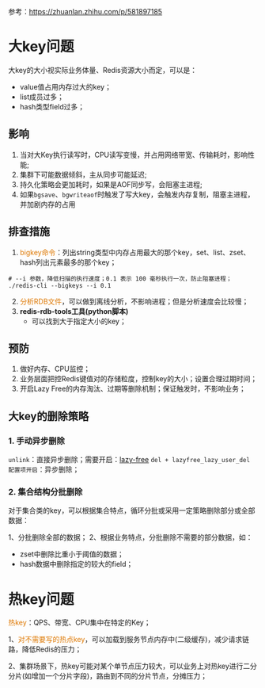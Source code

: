 参考：https://zhuanlan.zhihu.com/p/581897185
# 大key问题

大key的大小视实际业务体量、Redis资源大小而定，可以是：
- value值占用内存过大的key；
- list成员过多；
- hash类型field过多；
## 影响

1. 当对大Key执行读写时，CPU读写变慢，并占用网络带宽、传输耗时，影响性能;
2. 集群下可能数据倾斜，主从同步可能延迟;
3. 持久化策略会更加耗时，如果是AOF同步写，会阻塞主进程;
4. 如果`bgsave`、`bgwriteaof`时触发了写大key，会触发内存复制，阻塞主进程，并加剧内存的占用

## 排查措施

1. <font color="#de7802">bigkey命令</font>：列出string类型中内存占用最大的那个key，set、list、zset、hash列出元素最多的那个key；
```shell
# --i 参数，降低扫描的执行速度；0.1 表示 100 毫秒执行一次，防止阻塞进程；
./redis-cli --bigkeys --i 0.1
```
2. <font color="#de7802">分析RDB文件</font>，可以做到离线分析，不影响进程；但是分析速度会比较慢；
3. **redis-rdb-tools工具(python脚本)**
	- 可以找到大于指定大小的key；

## 预防

1. 做好内存、CPU监控；
2. 业务层面把控Redis键值对的存储粒度，控制key的大小；设置合理过期时间；
3. 开启Lazy Free的内存淘汰、过期等删除机制；保证触发时，不影响业务；

## 大key的删除策略
### 1. 手动异步删除

`unlink`：直接异步删除；需要开启：[lazy-free](./02_Redis-内存管理.md#lazy-free)
`del + lazyfree_lazy_user_del 配置项开启`：异步删除；

### 2. 集合结构分批删除

对于集合类的key，可以根据集合特点，循环分批或采用一定策略删除部分或全部数据：

1、分批删除全部的数据；
2、根据业务特点，分批删除不需要的部分数据，如：
- zset中删除比重小于阈值的数据；
- hash数据中删除指定的较大的field；


#  热key问题

<font color="#de7802">热key</font>：QPS、带宽、CPU集中在特定的Key；

1、<font color="#de7802">对不需要写的热点key</font>，可以加载到服务节点内存中(二级缓存)，减少请求链路，降低Redis的压力；

2、集群场景下，热key可能对某个单节点压力较大，可以业务上对热key进行二分分片(如增加一个分片字段)，路由到不同的分片节点，分摊压力；



